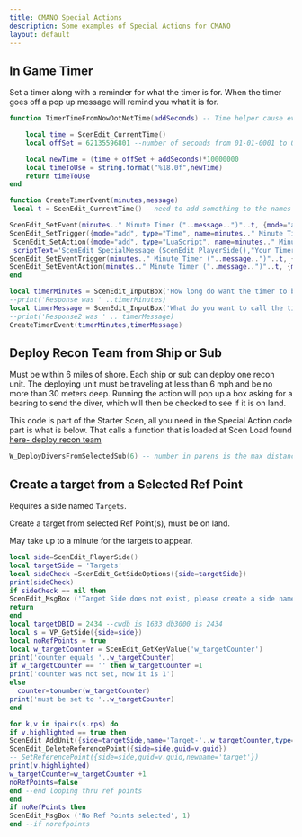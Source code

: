 ```yaml
---
title: CMANO Special Actions
description: Some examples of Special Actions for CMANO
layout: default
---
```


## In Game Timer

Set a timer along with a reminder for what the timer is for. When the timer goes off a pop up message will remind you what it is for.

```lua
function TimerTimeFromNowDotNetTime(addSeconds) -- Time helper cause event times are weird

    local time = ScenEdit_CurrentTime()
    local offSet = 62135596801 --number of seconds from 01-01-0001 to 01-01-1970

    local newTime = (time + offSet + addSeconds)*10000000
    local timeToUse = string.format("%18.0f",newTime)
    return timeToUse
end

function CreateTimerEvent(minutes,message)
 local t = ScenEdit_CurrentTime() --need to add something to the names to make them unique, using time

ScenEdit_SetEvent(minutes.." Minute Timer ("..message..")"..t, {mode="add",IsRepeatable=0})
ScenEdit_SetTrigger({mode="add", type="Time", name=minutes.." Minute Timer Trigger ("..message..")"..t, Time=TimerTimeFromNowDotNetTime(minutes*60) })
 ScenEdit_SetAction({mode="add", type="LuaScript", name=minutes.." Minute Timer Action ("..message..")"..t,
 scriptText='ScenEdit_SpecialMessage (ScenEdit_PlayerSide(),"Your Timer is Up:  '..message..' ")'})
ScenEdit_SetEventTrigger(minutes.." Minute Timer ("..message..")"..t, {mode="add", name=minutes.." Minute Timer Trigger ("..message..")"..t})
ScenEdit_SetEventAction(minutes.." Minute Timer ("..message..")"..t, {mode="add", name=minutes.." Minute Timer Action ("..message..")"..t})
end

local timerMinutes = ScenEdit_InputBox('How long do want the timer to be in minutes?') 
--print('Response was ' ..timerMinutes) 
local timerMessage = ScenEdit_InputBox('What do you want to call the timer?') 
--print('Response2 was ' .. timerMessage) 
CreateTimerEvent(timerMinutes,timerMessage)
```

## Deploy Recon Team from Ship or Sub

Must be within 6 miles of shore. Each ship or sub can deploy one recon unit. The deploying unit must be traveling at less than 6 mph and be no more than 30 meters deep. Running the action will pop up a box asking for a bearing to send the diver, which will then be checked to see if it is on land.

This code is part of the Starter Scen, all you need in the Special Action code part is what is below. That calls a function that is loaded at Scen Load found [here- deploy recon team](/code/deploy-recon-team.txt)


```lua
W_DeployDiversFromSelectedSub(6) -- number in parens is the max distance allowed from land.
```

## Create a target from a Selected Ref Point

Requires a side named `Targets`.

Create a target from selected Ref Point(s), must be on land.

May take up to a minute for the targets to appear.

```lua
local side=ScenEdit_PlayerSide()
local targetSide = 'Targets'
local sideCheck =ScenEdit_GetSideOptions({side=targetSide})
print(sideCheck)
if sideCheck == nil then
ScenEdit_MsgBox ('Target Side does not exist, please create a side named Targets', 1)
return
end
local targetDBID = 2434 --cwdb is 1633 db3000 is 2434
local s = VP_GetSide({side=side})
local noRefPoints = true
local w_targetCounter = ScenEdit_GetKeyValue('w_targetCounter')
print('counter equals '..w_targetCounter)
if w_targetCounter == '' then w_targetCounter =1
print('counter was not set, now it is 1')
else
  counter=tonumber(w_targetCounter)
print('must be set to '..w_targetCounter)
end

for k,v in ipairs(s.rps) do
if v.highlighted == true then
ScenEdit_AddUnit({side=targetSide,name='Target-'..w_targetCounter,type='Facility',lat=v.latitude, lon=v.longitude,dbid=targetDBID,autodetectable='true'})
ScenEdit_DeleteReferencePoint({side=side,guid=v.guid})
--_SetReferencePoint({side=side,guid=v.guid,newname='target'})
print(v.highlighted)
w_targetCounter=w_targetCounter +1
noRefPoints=false
end --end looping thru ref points
end
if noRefPoints then
ScenEdit_MsgBox ('No Ref Points selected', 1)
end --if norefpoints
```